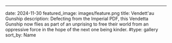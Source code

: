 ---
date: 2024-11-30
featured_image: images/feature.png
title: Vendett'au Gunship
description: Defecting from the Imperial PDF, this Vendetta Gunship now flies as part of an unprising to free their world from an oppressive force in the hope of the next one being kinder.
#type: gallery
sort_by: Name
